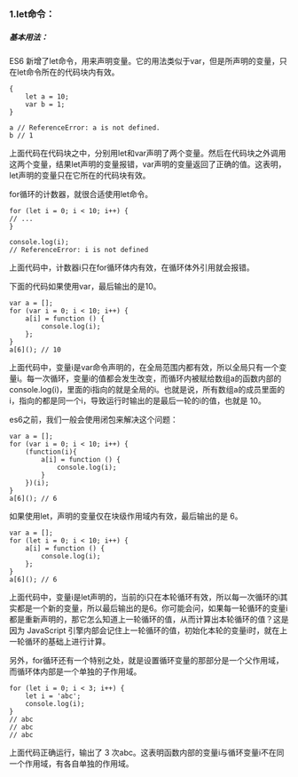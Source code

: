 ### 1.let命令：
##### 基本用法：
ES6 新增了let命令，用来声明变量。它的用法类似于var，但是所声明的变量，只在let命令所在的代码块内有效。<br>

    {
        let a = 10;
        var b = 1;
    }

    a // ReferenceError: a is not defined.
    b // 1

上面代码在代码块之中，分别用let和var声明了两个变量。然后在代码块之外调用这两个变量，结果let声明的变量报错，var声明的变量返回了正确的值。这表明，let声明的变量只在它所在的代码块有效。<br>

for循环的计数器，就很合适使用let命令。<br>

    for (let i = 0; i < 10; i++) {
    // ...
    }

    console.log(i);
    // ReferenceError: i is not defined

上面代码中，计数器i只在for循环体内有效，在循环体外引用就会报错。<br>

下面的代码如果使用var，最后输出的是10。<br>

    var a = [];
    for (var i = 0; i < 10; i++) {
        a[i] = function () {
            console.log(i);
        };
    }
    a[6](); // 10

上面代码中，变量i是var命令声明的，在全局范围内都有效，所以全局只有一个变量i。每一次循环，变量i的值都会发生改变，而循环内被赋给数组a的函数内部的console.log(i)，里面的i指向的就是全局的i。也就是说，所有数组a的成员里面的i，指向的都是同一个i，导致运行时输出的是最后一轮的i的值，也就是 10。<br>

es6之前，我们一般会使用闭包来解决这个问题：<br>

    var a = [];
    for (var i = 0; i < 10; i++) {
        (function(i){
            a[i] = function () {
                console.log(i);
            }
        })(i);     
    }
    a[6](); // 6

如果使用let，声明的变量仅在块级作用域内有效，最后输出的是 6。<br>

    var a = [];
    for (let i = 0; i < 10; i++) {
        a[i] = function () {
            console.log(i);
        };
    }
    a[6](); // 6

上面代码中，变量i是let声明的，当前的i只在本轮循环有效，所以每一次循环的i其实都是一个新的变量，所以最后输出的是6。你可能会问，如果每一轮循环的变量i都是重新声明的，那它怎么知道上一轮循环的值，从而计算出本轮循环的值？这是因为 JavaScript 引擎内部会记住上一轮循环的值，初始化本轮的变量i时，就在上一轮循环的基础上进行计算。<br>

另外，for循环还有一个特别之处，就是设置循环变量的那部分是一个父作用域，而循环体内部是一个单独的子作用域。<br>

    for (let i = 0; i < 3; i++) {
        let i = 'abc';
        console.log(i);
    }
    // abc
    // abc
    // abc

上面代码正确运行，输出了 3 次abc。这表明函数内部的变量i与循环变量i不在同一个作用域，有各自单独的作用域。<br>